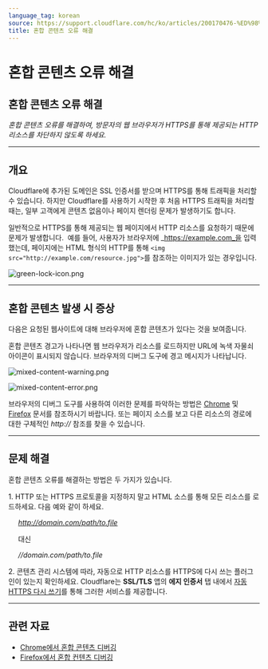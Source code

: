 ```yaml
---
language_tag: korean
source: https://support.cloudflare.com/hc/ko/articles/200170476-%ED%98%BC%ED%95%A9-%EC%BD%98%ED%85%90%EC%B8%A0-%EC%98%A4%EB%A5%98-%ED%95%B4%EA%B2%B0
title: 혼합 콘텐츠 오류 해결
---
```


# 혼합 콘텐츠 오류 해결

## 혼합 콘텐츠 오류 해결

_혼합 콘텐츠 오류를 해결하여, 방문자의 웹 브라우저가 HTTPS를 통해 제공되는 HTTP 리소스를 차단하지 않도록 하세요._

___

## 개요

Cloudflare에 추가된 도메인은 SSL 인증서를 받으며 HTTPS를 통해 트래픽을 처리할 수 있습니다. 하지만 Cloudflare를 사용하기 시작한 후 처음 HTTPS 트래픽을 처리할 때는, 일부 고객에게 콘텐츠 없음이나 페이지 렌더링 문제가 발생하기도 합니다.

일반적으로 HTTPS를 통해 제공되는 웹 페이지에서 HTTP 리소스를 요청하기 때문에 문제가 발생합니다.  예를 들어, 사용자가 브라우저에 _https://example.com_을 입력했는데, 페이지에는 HTML 형식의 HTTP를 통해 `<img src="http://example.com/resource.jpg">`를 참조하는 이미지가 있는 경우입니다.


![green-lock-icon.png](/support/static/green-lock-icon.png)


___

## 혼합 콘텐츠 발생 시 증상


다음은 요청된 웹사이트에 대해 브라우저에 혼합 콘텐츠가 있다는 것을 보여줍니다.

혼합 콘텐츠 경고가 나타나면 웹 브라우저가 리소스를 로드하지만 URL에 녹색 자물쇠 아이콘이 표시되지 않습니다. 브라우저의 디버그 도구에 경고 메시지가 나타납니다.

![mixed-content-warning.png](/support/static/mixed-content-warning.png)


![mixed-content-error.png](/support/static/mixed-content-error.png)

브라우저의 디버그 도구를 사용하여 이러한 문제를 파악하는 방법은 [Chrome](https://developers.google.com/web/fundamentals/security/prevent-mixed-content/fixing-mixed-content) 및 [Firefox](https://developer.mozilla.org/en-US/docs/Web/Security/Mixed_content) 문서를 참조하시기 바랍니다. 또는 페이지 소스를 보고 다른 리소스의 경로에 대한 구체적인 _http://_ 참조를 찾을 수 있습니다.

___

## 문제 해결

혼합 콘텐츠 오류를 해결하는 방법은 두 가지가 있습니다.

1\. HTTP 또는 HTTPS 프로토콜을 지정하지 말고 HTML 소스를 통해 모든 리소스를 로드하세요. 다음 예와 같이 하세요.

     _http://domain.com/path/to.file_

     대신

     _//domain.com/path/to.file_

2\. 콘텐츠 관리 시스템에 따라, 자동으로 HTTP 리소스를 HTTPS에 다시 쓰는 플러그인이 있는지 확인하세요. Cloudflare는 **SSL/TLS** 앱의 **에지 인증서** 탭 내에서 [자동 HTTPS 다시 쓰기](https://support.cloudflare.com/hc/articles/227227647)를 통해 그러한 서비스를 제공합니다.

___

## 관련 자료

-   [Chrome에서 혼합 콘텐츠 디버깅](https://developers.google.com/web/fundamentals/security/prevent-mixed-content/fixing-mixed-content)
-   [Firefox에서 혼합 컨텐츠 디버깅](https://developer.mozilla.org/en-US/docs/Web/Security/Mixed_content)
